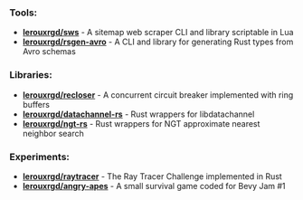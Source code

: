 ### Tools:

* **[lerouxrgd/sws](https://github.com/lerouxrgd/sws)** - A sitemap web scraper CLI and
  library scriptable in Lua
* **[lerouxrgd/rsgen-avro](https://github.com/lerouxrgd/rsgen-avro)** - A CLI and
  library for generating Rust types from Avro schemas

### Libraries:

* **[lerouxrgd/recloser](https://github.com/lerouxrgd/recloser)** - A concurrent circuit
  breaker implemented with ring buffers
* **[lerouxrgd/datachannel-rs](https://github.com/lerouxrgd/datachannel-rs)** - Rust
  wrappers for libdatachannel
* **[lerouxrgd/ngt-rs](https://github.com/lerouxrgd/ngt-rs)** - Rust wrappers for NGT
  approximate nearest neighbor search

### Experiments:

* **[lerouxrgd/raytracer](https://github.com/lerouxrgd/raytracer)** - The Ray Tracer
  Challenge implemented in Rust
* **[lerouxrgd/angry-apes](https://github.com/lerouxrgd/angry-apes)** - A small survival
  game coded for Bevy Jam #1
